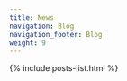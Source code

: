 ```yaml
---
title: News
navigation: Blog
navigation_footer: Blog
weight: 9
---
```


{% include posts-list.html %}